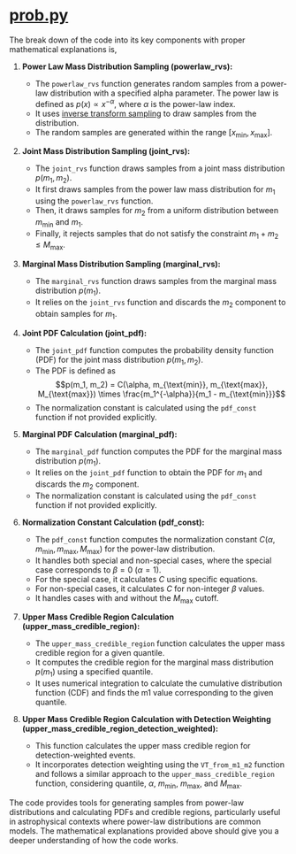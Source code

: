 # [prob.py](prob.py)

The break down of the code into its key components with proper mathematical explanations is,

1. **Power Law Mass Distribution Sampling (powerlaw_rvs):**

   - The `powerlaw_rvs` function generates random samples from a power-law distribution with a specified alpha parameter. The power law is defined as $p(x) \propto x^{-\alpha}$, where $\alpha$ is the power-law index.
   - It uses [inverse transform sampling](https://en.wikipedia.org/wiki/Inverse_transform_sampling) to draw samples from the distribution.
   - The random samples are generated within the range $[x_{\text{min}}, x_{\text{max}}]$.

2. **Joint Mass Distribution Sampling (joint_rvs):**

   - The `joint_rvs` function draws samples from a joint mass distribution $p(m_1, m_2)$.
   - It first draws samples from the power law mass distribution for $m_1$ using the `powerlaw_rvs` function.
   - Then, it draws samples for $m_2$ from a uniform distribution between $m_{\text{min}}$ and $m_1$.
   - Finally, it rejects samples that do not satisfy the constraint $m_1 + m_2 \le M_{\text{max}}$.

3. **Marginal Mass Distribution Sampling (marginal_rvs):**

   - The `marginal_rvs` function draws samples from the marginal mass distribution $p(m_1)$.
   - It relies on the `joint_rvs` function and discards the $m_2$ component to obtain samples for $m_1$.

4. **Joint PDF Calculation (joint_pdf):**

   - The `joint_pdf` function computes the probability density function (PDF) for the joint mass distribution $p(m_1, m_2)$.
   - The PDF is defined as
     $$p(m_1, m_2) = C(\alpha, m_{\text{min}}, m_{\text{max}}, M_{\text{max}}) \times \frac{m_1^{-\alpha}}{m_1 - m_{\text{min}}}$$
   - The normalization constant is calculated using the `pdf_const` function if not provided explicitly.

5. **Marginal PDF Calculation (marginal_pdf):**

   - The `marginal_pdf` function computes the PDF for the marginal mass distribution $p(m_1)$.
   - It relies on the `joint_pdf` function to obtain the PDF for $m_1$ and discards the $m_2$ component.
   - The normalization constant is calculated using the `pdf_const` function if not provided explicitly.

6. **Normalization Constant Calculation (pdf_const):**

   - The `pdf_const` function computes the normalization constant $C(\alpha, m_{\text{min}}, m_{\text{max}}, M_{\text{max}})$ for the power-law distribution.
   - It handles both special and non-special cases, where the special case corresponds to $\beta = 0$ ($\alpha = 1$).
   - For the special case, it calculates $C$ using specific equations.
   - For non-special cases, it calculates $C$ for non-integer $\beta$ values.
   - It handles cases with and without the $M_{\text{max}}$ cutoff.

7. **Upper Mass Credible Region Calculation (upper_mass_credible_region):**

   - The `upper_mass_credible_region` function calculates the upper mass credible region for a given quantile.
   - It computes the credible region for the marginal mass distribution $p(m_1)$ using a specified quantile.
   - It uses numerical integration to calculate the cumulative distribution function (CDF) and finds the m1 value corresponding to the given quantile.

8. **Upper Mass Credible Region Calculation with Detection Weighting (upper_mass_credible_region_detection_weighted):**
   - This function calculates the upper mass credible region for detection-weighted events.
   - It incorporates detection weighting using the `VT_from_m1_m2` function and follows a similar approach to the `upper_mass_credible_region` function, considering quantile, $\alpha$, $m_{\text{min}}$, $m_{\text{max}}$, and $M_{\text{max}}$.

The code provides tools for generating samples from power-law distributions and calculating PDFs and credible regions, particularly useful in astrophysical contexts where power-law distributions are common models. The mathematical explanations provided above should give you a deeper understanding of how the code works.
